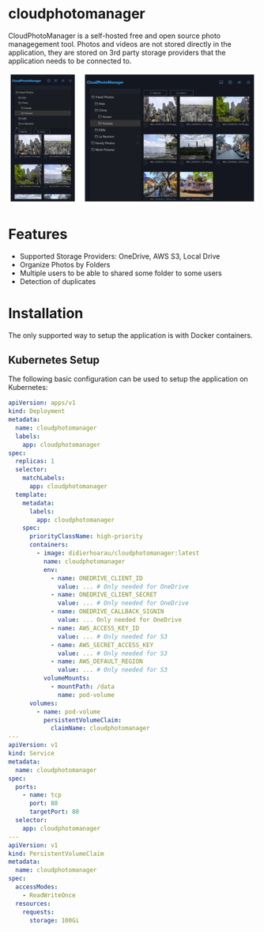 # cloudphotomanager

CloudPhotoManager is a self-hosted free and open source photo managegement tool. Photos and videos are not stored directly in the application, they are stored on 3rd party storage providers that the application needs to be connected to.

![](docs/images/cloudphotomanager_preview.png?raw=true)

# Features

- Supported Storage Providers: OneDrive, AWS S3, Local Drive
- Organize Photos by Folders
- Multiple users to be able to shared some folder to some users
- Detection of duplicates

# Installation

The only supported way to setup the application is with Docker containers.

## Kubernetes Setup

The following basic configuration can be used to setup the application on Kubernetes:

```yaml
apiVersion: apps/v1
kind: Deployment
metadata:
  name: cloudphotomanager
  labels:
    app: cloudphotomanager
spec:
  replicas: 1
  selector:
    matchLabels:
      app: cloudphotomanager
  template:
    metadata:
      labels:
        app: cloudphotomanager
    spec:
      priorityClassName: high-priority
      containers:
        - image: didierhoarau/cloudphotomanager:latest
          name: cloudphotomanager
          env:
            - name: ONEDRIVE_CLIENT_ID
              value: ... # Only needed for OneDrive
            - name: ONEDRIVE_CLIENT_SECRET
              value: ... # Only needed for OneDrive
            - name: ONEDRIVE_CALLBACK_SIGNIN
              value: ... Only needed for OneDrive
            - name: AWS_ACCESS_KEY_ID
              value: ... # Only needed for S3
            - name: AWS_SECRET_ACCESS_KEY
              value: ... # Only needed for S3
            - name: AWS_DEFAULT_REGION
              value: ... # Only needed for S3
          volumeMounts:
            - mountPath: /data
              name: pod-volume
      volumes:
        - name: pod-volume
          persistentVolumeClaim:
            claimName: cloudphotomanager
---
apiVersion: v1
kind: Service
metadata:
  name: cloudphotomanager
spec:
  ports:
    - name: tcp
      port: 80
      targetPort: 80
  selector:
    app: cloudphotomanager
---
apiVersion: v1
kind: PersistentVolumeClaim
metadata:
  name: cloudphotomanager
spec:
  accessModes:
    - ReadWriteOnce
  resources:
    requests:
      storage: 100Gi
```
